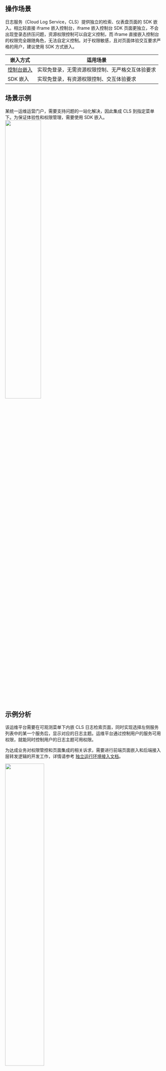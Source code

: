 ## 操作场景

日志服务（Cloud Log Service，CLS）提供独立的检索、仪表盘页面的 SDK 嵌入。相比较直接 iframe 嵌入控制台，iframe 嵌入控制台 SDK 页面更独立，不会出现登录态挤压问题，资源权限控制可以自定义控制，而 iframe 直接嵌入控制台的权限完全跟随角色，无法自定义控制。对于权限敏感，且对页面体验交互要求严格的用户，建议使用 SDK 方式嵌入。

| 嵌入方式      | 适用场景                                         |
| ------------- | ------------------------------------------------ |
| [控制台嵌入](https://intl.cloud.tencent.com/document/product/614/36997)    | 实现免登录，无需资源权限控制、无严格交互体验要求 |
| SDK 嵌入 | 实现免登录，有资源权限控制、交互体验要求         |


## 场景示例

某统一运维运营门户，需要支持问题的一站化解决，因此集成 CLS 到指定菜单下。为保证体验性和权限管理，需要使用 SDK 嵌入。
<img src="https://qcloudimg.tencent-cloud.cn/raw/17480a26edf6cbafbcb9a40543d16e1e.png" style="width: 48%;" />

## 示例分析

该运维平台需要在可观测菜单下内嵌 CLS 日志检索页面，同时实现选择左侧服务列表中的某一个服务后，显示对应的日志主题。运维平台通过控制用户的服务可用权限，就能同时控制用户的日志主题可用权限。



为达成业务对权限管控和页面集成的相关诉求，需要进行前端页面嵌入和后端接入层转发逻辑的开发工作，详情请参考 [独立运行环境接入文档](https://github.com/TencentCloud/cls-console-sdk/blob/main/sdk-modules/定制化开发.md)。

<img src="https://qcloudimg.tencent-cloud.cn/raw/ebd24648ac6eee89866b2355e352f0d3.png" style="width: 50%;" />

## 操作步骤

### 步骤1：获取页面 SDK

从 Github [cls-console-sdk](https://github.com/TencentCloud/cls-console-sdk) 下载源代码到本地。

本项目是基于 `sdk-modules` 文件夹，实现的**独立运行环境**快速体验样例。允许业务方将 CLS 控制台集成到自身页面，使用检索分析页面和仪表盘能力。


### 步骤2：部署页面 SDK

1. 在源代码下创建`./capi-forward/.env` 文件，填写 [密钥信息](https://console.cloud.tencent.com/cam/capi) 和环境密码。
```
# 环境变量区分大小写。secretId长度为36位，secretKey长度为32位。
secretId=xxxxxxxxxxxxxxxxxxxxxxxxxxxxxxxxxxxx
secretKey=xxxxxxxxxxxxxxxxxxxxxxxxxxxxxxxx
# 设置后支持密码鉴权，不设置则无任何鉴权
demoPassword=123456
```
2. 根据实际需求，进行项目部署。
<dx-tabs>
::: 容器化部署
1. 执行如下命令，构建最新镜像版本。
```
docker build . --tag=cls_web
```
2. 执行如下命令，运行容器。
```
docker run --env-file ./capi-forward/.env -p 3001:3001 cls_web
```
:::
::: Node.js 部署
1. 安装 pnpm，详情请参考  [安装](https://pnpm.io/zh/installation) 文档。
>? 如已安装 pnpm，请跳过此步骤。
>
2. 在项目根目录，执行如下命令，安装依赖。
```
pnpm recursive install --frozen-lockfile=true
```
>? 如遇到安装出错，请在项目根目录执行 `find . -name "node_modules" -type d -exec rm -rf '{}' +` 命令后再重新安装。
>
3. 在项目根目录，执行如下命令，完成项目构建。
```
npm run build
```
4. 在项目根目录，执行如下命令，启动项目。
```
npm run serve
```
>! 修改代码后需要重新进行构建。
>

:::
</dx-tabs>

### 步骤3：使用页面 SDK

<dx-tabs>
::: 通过浏览器访问
完成项目运行后，可在浏览器中打开相应页面。
```
# 检索分析页面：将以下网址中的 ${Region} 和 ${TopicId}，替换为对应的地域和日志主题ID，即可访问。${Query}为检索语句，可以为空。
http://localhost:3001/cls/search?region=${Region}&topic_id=${TopicId}&query=${Query}&time=now-h,now

# 检索分析页面: 将以下网址中的 ${Region} ${logset_name} ${topic_name}，替换为对应的地域、日志集名称、日志主题名称，即可访问。
http://localhost:3001/cls/search?region=${Region}&topic_name=${TopicName}&logset_name=${LogsetName}

# 仪表盘页面：将以下网址中的 ${dashboardId} 替换为仪表盘ID，即可访问。
http://localhost:3001/cls/dashboard/d?id=${dashboardId}&time=now-7d,now
```
地域参数格式为`ap-shanghai`, 检索页面参数设置请参考检索页面参数设置文档。
:::
::: 通过 iframe 内嵌使用
在业务内部系统中，直接将此 SDK 控制台页面，作为 iframe 嵌入，通过路由参数完成与其他页面的结合。
```
// 一个快速查看效果的样例，请根据自身业务进行调整
function prepareSdkFrame(url) {
   var ifrm = document.createElement("iframe");
   ifrm.setAttribute("src", url);
   ifrm.style.width = "1280px";
   ifrm.style.height = "960px";
   document.body.appendChild(ifrm);
}
const url = 'http://localhost:3001/cls/search?region=${Region}&topic_id=${TopicId}&query=${Query}&time=now-h,now'

prepareSdkFrame(url)
```

:::
</dx-tabs>

